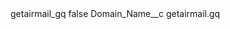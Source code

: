 <?xml version="1.0" encoding="UTF-8"?>
<CustomMetadata xmlns="http://soap.sforce.com/2006/04/metadata" xmlns:xsi="http://www.w3.org/2001/XMLSchema-instance" xmlns:xsd="http://www.w3.org/2001/XMLSchema">
    <label>getairmail_gq</label>
    <protected>false</protected>
    <values>
        <field>Domain_Name__c</field>
        <value xsi:type="xsd:string">getairmail.gq</value>
    </values>
</CustomMetadata>
